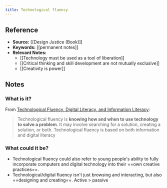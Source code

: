 ```yaml
---
title: Technological fluency
---
```

## Reference
- **Source:** [[Design Justice (Book)]]
- **Keywords:** [[permanent notes]]
- **Relevant Notes:** 
	- [[Technology must be used as a tool of liberation]]
	- [[Critical thinking and skill development are not mutually exclusive]]
	- [[Creativity is power]]
## Notes
### What is it? 
From [Technological Fluency, Digital Literacy, and Information Literacy](http://tutorials.istudy.psu.edu/techfluency/techfluency2.html#:~:text=Technological%20fluency%20is%20knowing%20how,both%20information%20and%20digital%20literacy.):
> Technological fluency is **knowing how and when to use technology to solve a problem**. It may involve searching for a solution, creating a solution, or both. Technological fluency is based on both information and digital literacy

### What could it be?
+ Technological fluency could also refer to young people's ability to fully incorporate computers and digital technology into their ==own creative practices==.
+ Technological/digital fluency isn't just browsing and interacting, but also ==designing and creating==. Active > passive 